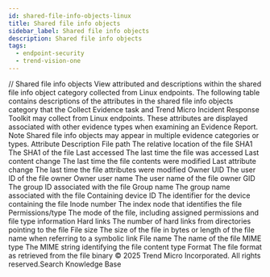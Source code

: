 ```yaml
---
id: shared-file-info-objects-linux
title: Shared file info objects
sidebar_label: Shared file info objects
description: Shared file info objects
tags:
  - endpoint-security
  - trend-vision-one
---
```


/*<![CDATA[*/ $('#title').html($('meta[name=map-description]').attr('content')); /*]]>*/ Shared file info objects View attributed and descriptions within the shared file info object category collected from Linux endpoints. The following table contains descriptions of the attributes in the shared file info objects category that the Collect Evidence task and Trend Micro Incident Response Toolkit may collect from Linux endpoints. These attributes are displayed associated with other evidence types when examining an Evidence Report. Note Shared file info objects may appear in multiple evidence categories or types. Attribute Description File path The relative location of the file SHA1 The SHA1 of the file Last accessed The last time the file was accessed Last content change The last time the file contents were modified Last attribute change The last time the file attributes were modified Owner UID The user ID of the file owner Owner user name The user name of the file owner GID The group ID associated with the file Group name The group name associated with the file Containing device ID The identifier for the device containing the file Inode number The index node that identifies the file Permissions/type The mode of the file, including assigned permissions and file type information Hard links The number of hard links from directories pointing to the file File size The size of the file in bytes or length of the file name when referring to a symbolic link File name The name of the file MIME type The MIME string identifying the file content type Format The file format as retrieved from the file binary © 2025 Trend Micro Incorporated. All rights reserved.Search Knowledge Base